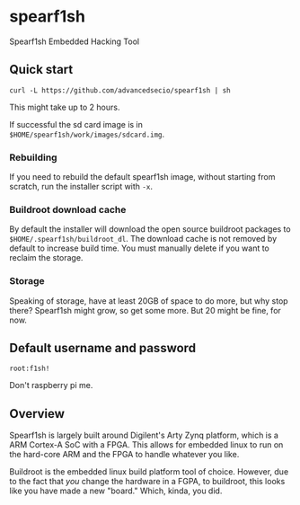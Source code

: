 # spearf1sh
Spearf1sh Embedded Hacking Tool

## Quick start

```shellsession
curl -L https://github.com/advancedsecio/spearf1sh | sh
```

This might take up to 2 hours.


If successful the sd card image is in `$HOME/spearf1sh/work/images/sdcard.img`.


### Rebuilding

If you need to rebuild the default spearf1sh image, without starting from scratch, run the installer script with `-x`.

### Buildroot download cache

By default the installer will download the open source buildroot packages to `$HOME/.spearf1sh/buildroot_dl`. The download cache is not removed by default to increase build time. You must manually delete if you want to reclaim the storage.

### Storage

Speaking of storage, have at least 20GB of space to do more, but why stop there? Spearf1sh might grow, so get some more. But 20 might be fine, for now.

## Default username and password

`root:f1sh!`

Don't raspberry pi me.

## Overview

Spearf1sh is largely built around Digilent's Arty Zynq platform, which is a ARM Cortex-A SoC with a FPGA. This allows for embedded linux to run on the hard-core ARM and the FPGA to handle whatever you like.

Buildroot is the embedded linux build platform tool of choice. However, due to the fact that _you_ change the hardware in a FGPA, to buildroot, this looks like you have made a new "board." Which, kinda, you did.
